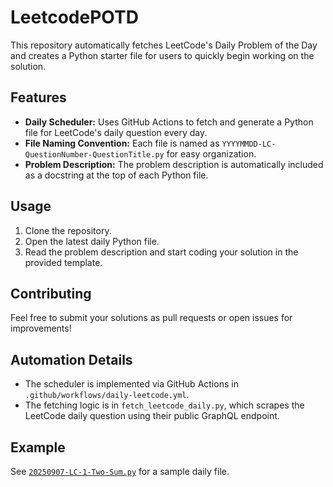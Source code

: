# LeetcodePOTD

This repository automatically fetches LeetCode's Daily Problem of the Day and creates a Python starter file for users to quickly begin working on the solution.

## Features

- **Daily Scheduler:** Uses GitHub Actions to fetch and generate a Python file for LeetCode's daily question every day.
- **File Naming Convention:** Each file is named as `YYYYMMDD-LC-QuestionNumber-QuestionTitle.py` for easy organization.
- **Problem Description:** The problem description is automatically included as a docstring at the top of each Python file.

## Usage

1. Clone the repository.
2. Open the latest daily Python file.
3. Read the problem description and start coding your solution in the provided template.

## Contributing

Feel free to submit your solutions as pull requests or open issues for improvements!

## Automation Details

- The scheduler is implemented via GitHub Actions in `.github/workflows/daily-leetcode.yml`.
- The fetching logic is in `fetch_leetcode_daily.py`, which scrapes the LeetCode daily question using their public GraphQL endpoint.

## Example

See [`20250907-LC-1-Two-Sum.py`](20250907-LC-1-Two-Sum.py) for a sample daily file.
